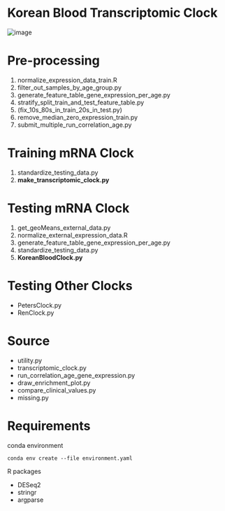# Korean Blood Transcriptomic Clock

![image](https://github.com/user-attachments/assets/1621a068-c7cb-4d9e-a898-6b73d3b16093)


# Pre-processing
1. normalize_expression_data_train.R
2. filter_out_samples_by_age_group.py
3. generate_feature_table_gene_expression_per_age.py
4. stratify_split_train_and_test_feature_table.py
5. (fix_10s_80s_in_train_20s_in_test.py)
6. remove_median_zero_expression_train.py
7. submit_multiple_run_correlation_age.py

# Training mRNA Clock
1. standardize_testing_data.py
2. **make_transcriptomic_clock.py**

# Testing mRNA Clock
1. get_geoMeans_external_data.py
2. normalize_external_expression_data.R
3. generate_feature_table_gene_expression_per_age.py
4. standardize_testing_data.py
5. **KoreanBloodClock.py**

# Testing Other Clocks
- PetersClock.py
- RenClock.py

# Source 
- utility.py
- transcriptomic_clock.py
- run_correlation_age_gene_expression.py
- draw_enrichment_plot.py
- compare_clinical_values.py
- missing.py

# Requirements
conda environment
```
conda env create --file environment.yaml
```

R packages 
- DESeq2
- stringr
- argparse

